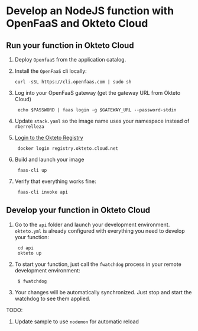 # Develop an NodeJS function with OpenFaaS and Okteto Cloud

## Run your function in Okteto Cloud
1. Deploy `OpenfaaS` from the application catalog.

1. Install the `OpenFaaS` cli locally: 

       curl -sSL https://cli.openfaas.com | sudo sh

1. Log into your OpenFaaS gateway (get the gateway URL from Okteto Cloud) 

        echo $PASSWORD | faas login -g $GATEWAY_URL --password-stdin

1. Update `stack.yaml` so the image name uses your namespace instead of `rberrelleza`

1. [Login to the Okteto Registry](https://okteto.com/docs/cloud/registry#authentication) 

        docker login registry.okteto.cloud.net

1. Build and launch your image
  
        faas-cli up 

1. Verify that everything works fine: 

        faas-cli invoke api


## Develop your function in Okteto Cloud

1. Go to the `api` folder and launch your development environment. `okteto.yml` is already configured with everything you need to develop your function: 
        
        cd api
        okteto up

1. To start your function, just call the `fwatchdog` process in your remote development environment: 
      
        $ fwatchdog

1. Your changes will be automatically synchronized. Just stop and start the watchdog to see them applied.


TODO:
1. Update sample to use `nodemon` for automatic reload